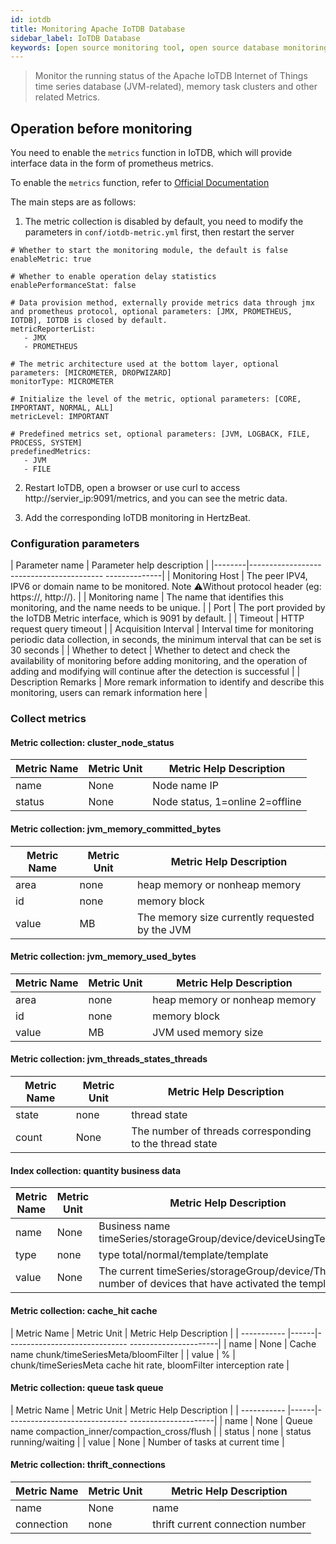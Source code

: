 ```yaml
---
id: iotdb  
title: Monitoring Apache IoTDB Database      
sidebar_label: IoTDB Database    
keywords: [open source monitoring tool, open source database monitoring tool, monitoring IotDB database metrics]
---
```


> Monitor the running status of the Apache IoTDB Internet of Things time series database (JVM-related), memory task clusters and other related Metrics.

## Operation before monitoring

You need to enable the `metrics` function in IoTDB, which will provide interface data in the form of prometheus metrics.

To enable the `metrics` function, refer to [Official Documentation](https://iotdb.apache.org/UserGuide/V0.13.x/Maintenance-Tools/Metric-Tool.html)

The main steps are as follows:

1. The metric collection is disabled by default, you need to modify the parameters in `conf/iotdb-metric.yml` first, then restart the server

```
# Whether to start the monitoring module, the default is false
enableMetric: true

# Whether to enable operation delay statistics
enablePerformanceStat: false

# Data provision method, externally provide metrics data through jmx and prometheus protocol, optional parameters: [JMX, PROMETHEUS, IOTDB], IOTDB is closed by default.
metricReporterList:
   - JMX
   - PROMETHEUS

# The metric architecture used at the bottom layer, optional parameters: [MICROMETER, DROPWIZARD]
monitorType: MICROMETER

# Initialize the level of the metric, optional parameters: [CORE, IMPORTANT, NORMAL, ALL]
metricLevel: IMPORTANT

# Predefined metrics set, optional parameters: [JVM, LOGBACK, FILE, PROCESS, SYSTEM]
predefinedMetrics:
   - JVM
   - FILE
```

2. Restart IoTDB, open a browser or use curl to access http://servier_ip:9091/metrics, and you can see the metric data.

3. Add the corresponding IoTDB monitoring in HertzBeat.

### Configuration parameters

| Parameter name | Parameter help description |
|--------|----------------------------------------- --------------|
| Monitoring Host | The peer IPV4, IPV6 or domain name to be monitored. Note ⚠️Without protocol header (eg: https://, http://). |
| Monitoring name | The name that identifies this monitoring, and the name needs to be unique. |
| Port | The port provided by the IoTDB Metric interface, which is 9091 by default. |
| Timeout | HTTP request query timeout |
| Acquisition Interval | Interval time for monitoring periodic data collection, in seconds, the minimum interval that can be set is 30 seconds |
| Whether to detect | Whether to detect and check the availability of monitoring before adding monitoring, and the operation of adding and modifying will continue after the detection is successful |
| Description Remarks | More remark information to identify and describe this monitoring, users can remark information here |

### Collect metrics

#### Metric collection: cluster_node_status

| Metric Name | Metric Unit |     Metric Help Description     |
|-------------|-------------|---------------------------------|
| name        | None        | Node name IP                    |
| status      | None        | Node status, 1=online 2=offline |

#### Metric collection: jvm_memory_committed_bytes

| Metric Name | Metric Unit |            Metric Help Description             |
|-------------|-------------|------------------------------------------------|
| area        | none        | heap memory or nonheap memory                  |
| id          | none        | memory block                                   |
| value       | MB          | The memory size currently requested by the JVM |

#### Metric collection: jvm_memory_used_bytes

| Metric Name | Metric Unit |    Metric Help Description    |
|-------------|-------------|-------------------------------|
| area        | none        | heap memory or nonheap memory |
| id          | none        | memory block                  |
| value       | MB          | JVM used memory size          |

#### Metric collection: jvm_threads_states_threads

| Metric Name | Metric Unit |                 Metric Help Description                 |
|-------------|-------------|---------------------------------------------------------|
| state       | none        | thread state                                            |
| count       | None        | The number of threads corresponding to the thread state |

#### Index collection: quantity business data

| Metric Name | Metric Unit | Metric Help Description |
|--|------|----------------|
| name | None | Business name timeSeries/storageGroup/device/deviceUsingTemplate |
| type | none | type total/normal/template/template |
| value | None | The current timeSeries/storageGroup/device/The number of devices that have activated the template |

#### Metric collection: cache_hit cache

| Metric Name | Metric Unit | Metric Help Description |
| ----------- |------|------------------------------ ----------------------|
| name | None | Cache name chunk/timeSeriesMeta/bloomFilter |
| value | % | chunk/timeSeriesMeta cache hit rate, bloomFilter interception rate |

#### Metric collection: queue task queue

| Metric Name | Metric Unit | Metric Help Description |
| ----------- |------|------------------------------ ---------------------|
| name | None | Queue name compaction_inner/compaction_cross/flush |
| status | none | status running/waiting |
| value | None | Number of tasks at current time |

#### Metric collection: thrift_connections

| Metric Name | Metric Unit |     Metric Help Description      |
|-------------|-------------|----------------------------------|
| name        | None        | name                             |
| connection  | none        | thrift current connection number |

